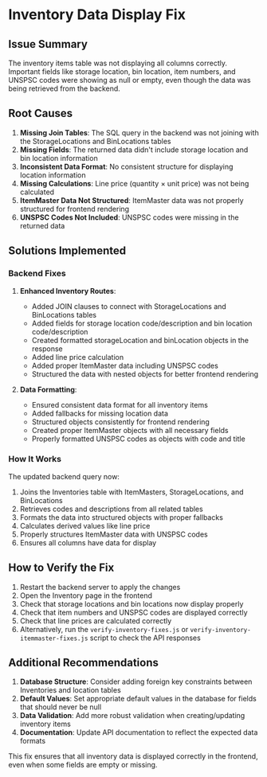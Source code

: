 # Inventory Data Display Fix

## Issue Summary
The inventory items table was not displaying all columns correctly. Important fields like storage location, bin location, item numbers, and UNSPSC codes were showing as null or empty, even though the data was being retrieved from the backend.

## Root Causes
1. **Missing Join Tables**: The SQL query in the backend was not joining with the StorageLocations and BinLocations tables
2. **Missing Fields**: The returned data didn't include storage location and bin location information
3. **Inconsistent Data Format**: No consistent structure for displaying location information
4. **Missing Calculations**: Line price (quantity × unit price) was not being calculated
5. **ItemMaster Data Not Structured**: ItemMaster data was not properly structured for frontend rendering
6. **UNSPSC Codes Not Included**: UNSPSC codes were missing in the returned data

## Solutions Implemented

### Backend Fixes
1. **Enhanced Inventory Routes**:
   - Added JOIN clauses to connect with StorageLocations and BinLocations tables
   - Added fields for storage location code/description and bin location code/description
   - Created formatted storageLocation and binLocation objects in the response
   - Added line price calculation
   - Added proper ItemMaster data including UNSPSC codes
   - Structured the data with nested objects for better frontend rendering

2. **Data Formatting**:
   - Ensured consistent data format for all inventory items
   - Added fallbacks for missing location data
   - Structured objects consistently for frontend rendering
   - Created proper ItemMaster objects with all necessary fields
   - Properly formatted UNSPSC codes as objects with code and title

### How It Works
The updated backend query now:
1. Joins the Inventories table with ItemMasters, StorageLocations, and BinLocations
2. Retrieves codes and descriptions from all related tables
3. Formats the data into structured objects with proper fallbacks
4. Calculates derived values like line price
5. Properly structures ItemMaster data with UNSPSC codes
6. Ensures all columns have data for display

## How to Verify the Fix
1. Restart the backend server to apply the changes
2. Open the Inventory page in the frontend
3. Check that storage locations and bin locations now display properly
4. Check that item numbers and UNSPSC codes are displayed correctly
5. Check that line prices are calculated correctly
6. Alternatively, run the `verify-inventory-fixes.js` or `verify-inventory-itemmaster-fixes.js` script to check the API responses

## Additional Recommendations
1. **Database Structure**: Consider adding foreign key constraints between Inventories and location tables
2. **Default Values**: Set appropriate default values in the database for fields that should never be null
3. **Data Validation**: Add more robust validation when creating/updating inventory items
4. **Documentation**: Update API documentation to reflect the expected data formats

This fix ensures that all inventory data is displayed correctly in the frontend, even when some fields are empty or missing.
